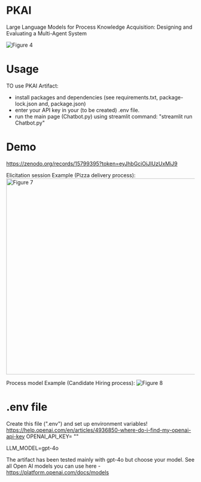 # PKAI
Large Language Models for Process Knowledge Acquisition: Designing and Evaluating a Multi-Agent System

![Figure 4](https://github.com/user-attachments/assets/8774bb48-16a5-41e1-b73c-b086cf45d336)


# Usage
 TO use PKAI Artifact: 
   - install packages and dependencies (see requirements.txt, package-lock.json and, package.json)
   - enter your API key in your (to be created) .env file.
   - run the main page (Chatbot.py) using streamlit command: "streamlit run Chatbot.py"
 
# Demo
https://zenodo.org/records/15799395?token=eyJhbGciOiJIUzUxMiJ9

Elicitation session Example (Pizza delivery process):
<img width="756" height="524" alt="Figure 7" src="https://github.com/user-attachments/assets/b99f99b7-4b83-4135-8c9e-d0a9d6357ae1" />

Process model Example (Candidate Hiring process):
![Figure 8](https://github.com/user-attachments/assets/c213e908-93cf-44ec-83b5-898e2df942e1)


# .env file 
Create this file (".env") and set up environment variables!
https://help.openai.com/en/articles/4936850-where-do-i-find-my-openai-api-key
OPENAI_API_KEY= ""

LLM_MODEL=gpt-4o

The artifact has been tested mainly with gpt-4o but choose your model. See all Open AI models you can use here - https://platform.openai.com/docs/models

